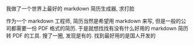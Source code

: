 我做了一个世界上最好的 markdown 简历生成器, 求打脸

作为一个 markdown 工程师, 简历当然是希望用 markdown 来写, 但是一般的公司都需要一份 PDF 格式的简历. 于是就想找找有没有什么好用的 markdown 简历转 PDF 的工具. 搜了一圈, 发现是有的. 找到最好用的是国人开发的 [](http://cv.ftqq.com/)